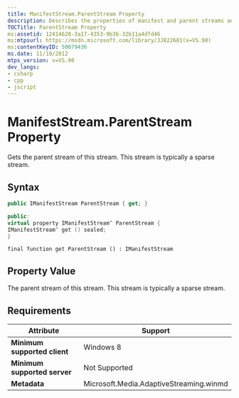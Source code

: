 ```yaml
---
title: ManifestStream.ParentStream Property
description: Describes the properties of manifest and parent streams and provides the syntax, property values, and requirements for the stream types.
TOCTitle: ParentStream Property
ms:assetid: 12414628-3a17-4353-9b3b-32b11a4dfd46
ms:mtpsurl: https://msdn.microsoft.com/library/JJ822681(v=VS.90)
ms:contentKeyID: 50079436
ms.date: 11/19/2012
mtps_version: v=VS.90
dev_langs:
- csharp
- cpp
- jscript
---
```


# ManifestStream.ParentStream Property

Gets the parent stream of this stream. This stream is typically a sparse stream.

## Syntax

```csharp
public IManifestStream ParentStream { get; }
```

```cpp
public:
virtual property IManifestStream^ ParentStream {
IManifestStream^ get () sealed;
}
```

```jscript
final function get ParentStream () : IManifestStream
```

## Property Value

The parent stream of this stream. This stream is typically a sparse stream.

## Requirements

| Attribute | Support |
|--- |--- |
|**Minimum supported client**|Windows 8|
|**Minimum supported server**|Not Supported|
|**Metadata**|Microsoft.Media.AdaptiveStreaming.winmd|
